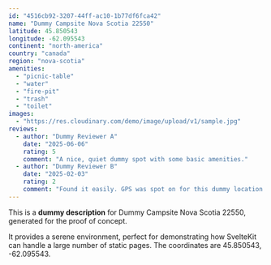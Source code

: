 ```yaml
---
id: "4516cb92-3207-44ff-ac10-1b77df6fca42"
name: "Dummy Campsite Nova Scotia 22550"
latitude: 45.850543
longitude: -62.095543
continent: "north-america"
country: "canada"
region: "nova-scotia"
amenities:
  - "picnic-table"
  - "water"
  - "fire-pit"
  - "trash"
  - "toilet"
images:
  - "https://res.cloudinary.com/demo/image/upload/v1/sample.jpg"
reviews:
  - author: "Dummy Reviewer A"
    date: "2025-06-06"
    rating: 5
    comment: "A nice, quiet dummy spot with some basic amenities."
  - author: "Dummy Reviewer B"
    date: "2025-02-03"
    rating: 2
    comment: "Found it easily. GPS was spot on for this dummy location."
---
```


This is a **dummy description** for Dummy Campsite Nova Scotia 22550, generated for the proof of concept.

It provides a serene environment, perfect for demonstrating how SvelteKit can handle a large number of static pages. The coordinates are 45.850543, -62.095543.
